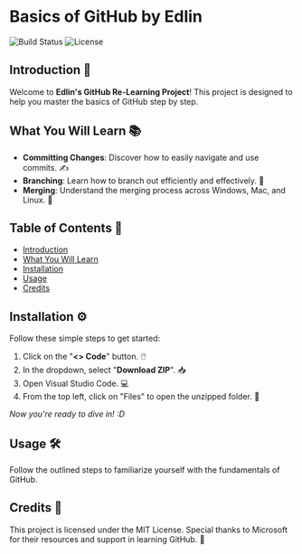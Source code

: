 # Basics of GitHub by Edlin

![Build Status](https://img.shields.io/badge/build-passing-brightgreen) ![License](https://img.shields.io/badge/license-MIT-blue)

## Introduction 🌟
Welcome to **Edlin's GitHub Re-Learning Project**! This project is designed to help you master the basics of GitHub step by step.

## What You Will Learn 📚
- **Committing Changes**: Discover how to easily navigate and use commits. ✍️
- **Branching**: Learn how to branch out efficiently and effectively. 🌿
- **Merging**: Understand the merging process across Windows, Mac, and Linux. 🔗

## Table of Contents 📖
- [Introduction](#introduction)
- [What You Will Learn](#what-you-will-learn)
- [Installation](#installation)
- [Usage](#usage)
- [Credits](#credits)

## Installation ⚙️
Follow these simple steps to get started:
1. Click on the "**<> Code**" button. 🖱️
2. In the dropdown, select "**Download ZIP**". 📥
3. Open Visual Studio Code. 💻
4. From the top left, click on "Files" to open the unzipped folder. 📂

*Now you're ready to dive in! :D*

## Usage 🛠️
Follow the outlined steps to familiarize yourself with the fundamentals of GitHub.

## Credits 🙏
This project is licensed under the MIT License. Special thanks to Microsoft for their resources and support in learning GitHub. 💙
